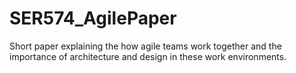 # SER574_AgilePaper
Short paper explaining the how agile teams work together and the importance of architecture and design in these work environments.
